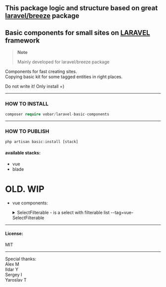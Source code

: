 ## This package logic and structure based on great [laravel/breeze](https://github.com/laravel/breeze) package

## Basic components for small sites on [LARAVEL](https://github.com/laravel/laravel) framework

> **Note**
>
> Mainly developed for laravel/breeze package


Components for fast creating sites.\
Copying basic kit for some tagged entities in right places.

Do not write it! Only install =)

---

### HOW TO INSTALL
```php
composer require vobar/laravel-basic-components
```
---

### HOW TO PUBLISH
```php
php artisan basic:install [stack]
```
#### available stacks:

- vue
- blade


# OLD. WIP
- vue components:
  <details>
      <summary>SelectFilterable - is a select with filterable list --tag=vue-SelectFilterable</summary>

  **Attention!** Need headlessui npm package!

  Input parameters:
    - selected - selected element id
    - people - list with format:```[{id: 1, name: 'Не выбран'}]```

  #### Пример вызова:
    ```vue
        <SelectFilterable
            v-model:selected="goods.user_id"
            :people="store.responsibles"
        />
    ```

  </details>

---

#### License:

MIT

---

Special thanks:\
Alex M\
Ildar Y\
Sergey I\
Yaroslav T

